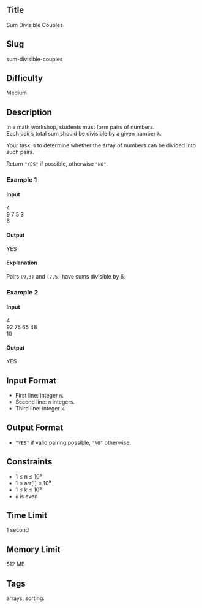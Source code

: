## Title

Sum Divisible Couples

## Slug

sum-divisible-couples

## Difficulty

Medium

## Description

In a math workshop, students must form pairs of numbers.  
Each pair’s total sum should be divisible by a given number `k`.  

Your task is to determine whether the array of numbers can be divided into such pairs.

Return `"YES"` if possible, otherwise `"NO"`.

### Example 1

#### Input
4  
9 7 5 3  
6

#### Output
YES

#### Explanation
Pairs `(9,3)` and `(7,5)` have sums divisible by 6.

### Example 2

#### Input
4  
92 75 65 48  
10

#### Output
YES

## Input Format

- First line: integer `n`.  
- Second line: `n` integers.  
- Third line: integer `k`.

## Output Format

- `"YES"` if valid pairing possible, `"NO"` otherwise.

## Constraints

- 1 ≤ n ≤ 10⁵  
- 1 ≤ arr[i] ≤ 10⁹  
- 1 ≤ k ≤ 10⁹  
- `n` is even  

## Time Limit

1 second  

## Memory Limit

512 MB  

## Tags

arrays, sorting.
